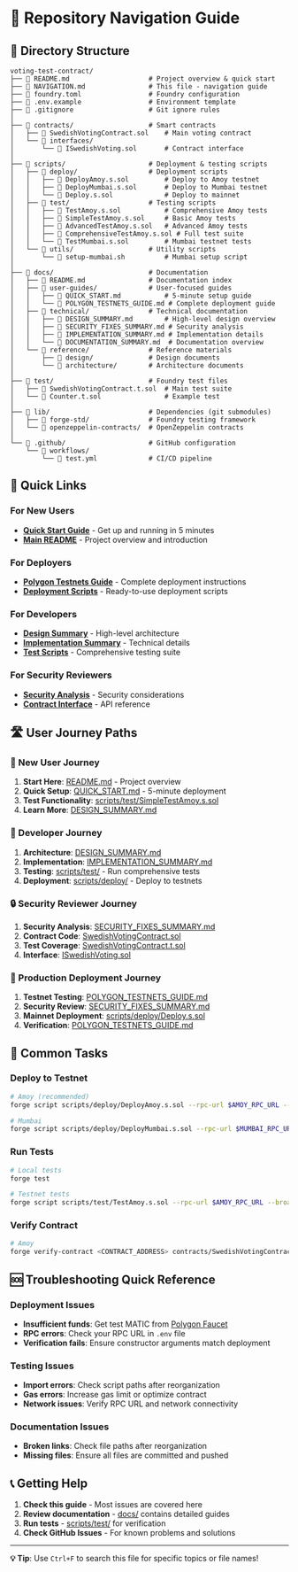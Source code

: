 # 🧭 Repository Navigation Guide

## 📁 Directory Structure

```
voting-test-contract/
├── 📄 README.md                    # Project overview & quick start
├── 📄 NAVIGATION.md                # This file - navigation guide
├── 📄 foundry.toml                 # Foundry configuration
├── 📄 .env.example                 # Environment template
├── 📄 .gitignore                   # Git ignore rules
│
├── 📁 contracts/                   # Smart contracts
│   ├── 📄 SwedishVotingContract.sol    # Main voting contract
│   └── 📁 interfaces/
│       └── 📄 ISwedishVoting.sol       # Contract interface
│
├── 📁 scripts/                     # Deployment & testing scripts
│   ├── 📁 deploy/                  # Deployment scripts
│   │   ├── 📄 DeployAmoy.s.sol         # Deploy to Amoy testnet
│   │   ├── 📄 DeployMumbai.s.sol       # Deploy to Mumbai testnet
│   │   └── 📄 Deploy.s.sol             # Deploy to mainnet
│   ├── 📁 test/                    # Testing scripts
│   │   ├── 📄 TestAmoy.s.sol           # Comprehensive Amoy tests
│   │   ├── 📄 SimpleTestAmoy.s.sol     # Basic Amoy tests
│   │   ├── 📄 AdvancedTestAmoy.s.sol   # Advanced Amoy tests
│   │   ├── 📄 ComprehensiveTestAmoy.s.sol # Full test suite
│   │   └── 📄 TestMumbai.s.sol         # Mumbai testnet tests
│   └── 📁 utils/                   # Utility scripts
│       └── 📄 setup-mumbai.sh          # Mumbai setup script
│
├── 📁 docs/                        # Documentation
│   ├── 📄 README.md                # Documentation index
│   ├── 📁 user-guides/             # User-focused guides
│   │   ├── 📄 QUICK_START.md           # 5-minute setup guide
│   │   └── 📄 POLYGON_TESTNETS_GUIDE.md # Complete deployment guide
│   ├── 📁 technical/               # Technical documentation
│   │   ├── 📄 DESIGN_SUMMARY.md        # High-level design overview
│   │   ├── 📄 SECURITY_FIXES_SUMMARY.md # Security analysis
│   │   ├── 📄 IMPLEMENTATION_SUMMARY.md # Implementation details
│   │   └── 📄 DOCUMENTATION_SUMMARY.md  # Documentation overview
│   └── 📁 reference/               # Reference materials
│       ├── 📁 design/              # Design documents
│       └── 📁 architecture/        # Architecture documents
│
├── 📁 test/                        # Foundry test files
│   ├── 📄 SwedishVotingContract.t.sol  # Main test suite
│   └── 📄 Counter.t.sol                # Example test
│
├── 📁 lib/                         # Dependencies (git submodules)
│   ├── 📁 forge-std/               # Foundry testing framework
│   └── 📁 openzeppelin-contracts/  # OpenZeppelin contracts
│
└── 📁 .github/                     # GitHub configuration
    └── 📁 workflows/
        └── 📄 test.yml             # CI/CD pipeline
```

## 🚀 Quick Links

### **For New Users**

- **[Quick Start Guide](docs/user-guides/QUICK_START.md)** - Get up and running in 5 minutes
- **[Main README](README.md)** - Project overview and introduction

### **For Deployers**

- **[Polygon Testnets Guide](docs/user-guides/POLYGON_TESTNETS_GUIDE.md)** - Complete deployment instructions
- **[Deployment Scripts](scripts/deploy/)** - Ready-to-use deployment scripts

### **For Developers**

- **[Design Summary](docs/technical/DESIGN_SUMMARY.md)** - High-level architecture
- **[Implementation Summary](docs/technical/IMPLEMENTATION_SUMMARY.md)** - Technical details
- **[Test Scripts](scripts/test/)** - Comprehensive testing suite

### **For Security Reviewers**

- **[Security Analysis](docs/technical/SECURITY_FIXES_SUMMARY.md)** - Security considerations
- **[Contract Interface](contracts/interfaces/ISwedishVoting.sol)** - API reference

## 🛣️ User Journey Paths

### **👤 New User Journey**

1. **Start Here**: [README.md](README.md) - Project overview
2. **Quick Setup**: [QUICK_START.md](docs/user-guides/QUICK_START.md) - 5-minute deployment
3. **Test Functionality**: [scripts/test/SimpleTestAmoy.s.sol](scripts/test/SimpleTestAmoy.s.sol)
4. **Learn More**: [DESIGN_SUMMARY.md](docs/technical/DESIGN_SUMMARY.md)

### **🔧 Developer Journey**

1. **Architecture**: [DESIGN_SUMMARY.md](docs/technical/DESIGN_SUMMARY.md)
2. **Implementation**: [IMPLEMENTATION_SUMMARY.md](docs/technical/IMPLEMENTATION_SUMMARY.md)
3. **Testing**: [scripts/test/](scripts/test/) - Run comprehensive tests
4. **Deployment**: [scripts/deploy/](scripts/deploy/) - Deploy to testnets

### **🔒 Security Reviewer Journey**

1. **Security Analysis**: [SECURITY_FIXES_SUMMARY.md](docs/technical/SECURITY_FIXES_SUMMARY.md)
2. **Contract Code**: [SwedishVotingContract.sol](contracts/SwedishVotingContract.sol)
3. **Test Coverage**: [SwedishVotingContract.t.sol](test/SwedishVotingContract.t.sol)
4. **Interface**: [ISwedishVoting.sol](contracts/interfaces/ISwedishVoting.sol)

### **🚀 Production Deployment Journey**

1. **Testnet Testing**: [POLYGON_TESTNETS_GUIDE.md](docs/user-guides/POLYGON_TESTNETS_GUIDE.md)
2. **Security Review**: [SECURITY_FIXES_SUMMARY.md](docs/technical/SECURITY_FIXES_SUMMARY.md)
3. **Mainnet Deployment**: [scripts/deploy/Deploy.s.sol](scripts/deploy/Deploy.s.sol)
4. **Verification**: [POLYGON_TESTNETS_GUIDE.md](docs/user-guides/POLYGON_TESTNETS_GUIDE.md#contract-verification)

## 🔧 Common Tasks

### **Deploy to Testnet**

```bash
# Amoy (recommended)
forge script scripts/deploy/DeployAmoy.s.sol --rpc-url $AMOY_RPC_URL --broadcast

# Mumbai
forge script scripts/deploy/DeployMumbai.s.sol --rpc-url $MUMBAI_RPC_URL --broadcast
```

### **Run Tests**

```bash
# Local tests
forge test

# Testnet tests
forge script scripts/test/TestAmoy.s.sol --rpc-url $AMOY_RPC_URL --broadcast
```

### **Verify Contract**

```bash
# Amoy
forge verify-contract <CONTRACT_ADDRESS> contracts/SwedishVotingContract.sol:SwedishVotingContract --chain-id 80002 --etherscan-api-key $POLYGONSCAN_API_KEY --constructor-args $(cast abi-encode "constructor(address)" <ADMIN_ADDRESS>)
```

## 🆘 Troubleshooting Quick Reference

### **Deployment Issues**

- **Insufficient funds**: Get test MATIC from [Polygon Faucet](https://faucet.polygon.technology/)
- **RPC errors**: Check your RPC URL in `.env` file
- **Verification fails**: Ensure constructor arguments match deployment

### **Testing Issues**

- **Import errors**: Check script paths after reorganization
- **Gas errors**: Increase gas limit or optimize contract
- **Network issues**: Verify RPC URL and network connectivity

### **Documentation Issues**

- **Broken links**: Check file paths after reorganization
- **Missing files**: Ensure all files are committed and pushed

## 📞 Getting Help

1. **Check this guide** - Most issues are covered here
2. **Review documentation** - [docs/](docs/) contains detailed guides
3. **Run tests** - [scripts/test/](scripts/test/) for verification
4. **Check GitHub Issues** - For known problems and solutions

---

**💡 Tip**: Use `Ctrl+F` to search this file for specific topics or file names!

